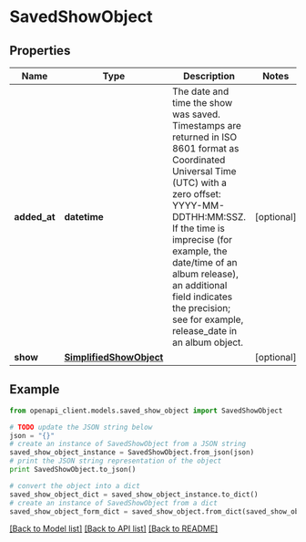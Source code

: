 # SavedShowObject


## Properties
Name | Type | Description | Notes
------------ | ------------- | ------------- | -------------
**added_at** | **datetime** | The date and time the show was saved. Timestamps are returned in ISO 8601 format as Coordinated Universal Time (UTC) with a zero offset: YYYY-MM-DDTHH:MM:SSZ. If the time is imprecise (for example, the date/time of an album release), an additional field indicates the precision; see for example, release_date in an album object.  | [optional] 
**show** | [**SimplifiedShowObject**](SimplifiedShowObject.md) |  | [optional] 

## Example

```python
from openapi_client.models.saved_show_object import SavedShowObject

# TODO update the JSON string below
json = "{}"
# create an instance of SavedShowObject from a JSON string
saved_show_object_instance = SavedShowObject.from_json(json)
# print the JSON string representation of the object
print SavedShowObject.to_json()

# convert the object into a dict
saved_show_object_dict = saved_show_object_instance.to_dict()
# create an instance of SavedShowObject from a dict
saved_show_object_form_dict = saved_show_object.from_dict(saved_show_object_dict)
```
[[Back to Model list]](../README.md#documentation-for-models) [[Back to API list]](../README.md#documentation-for-api-endpoints) [[Back to README]](../README.md)


